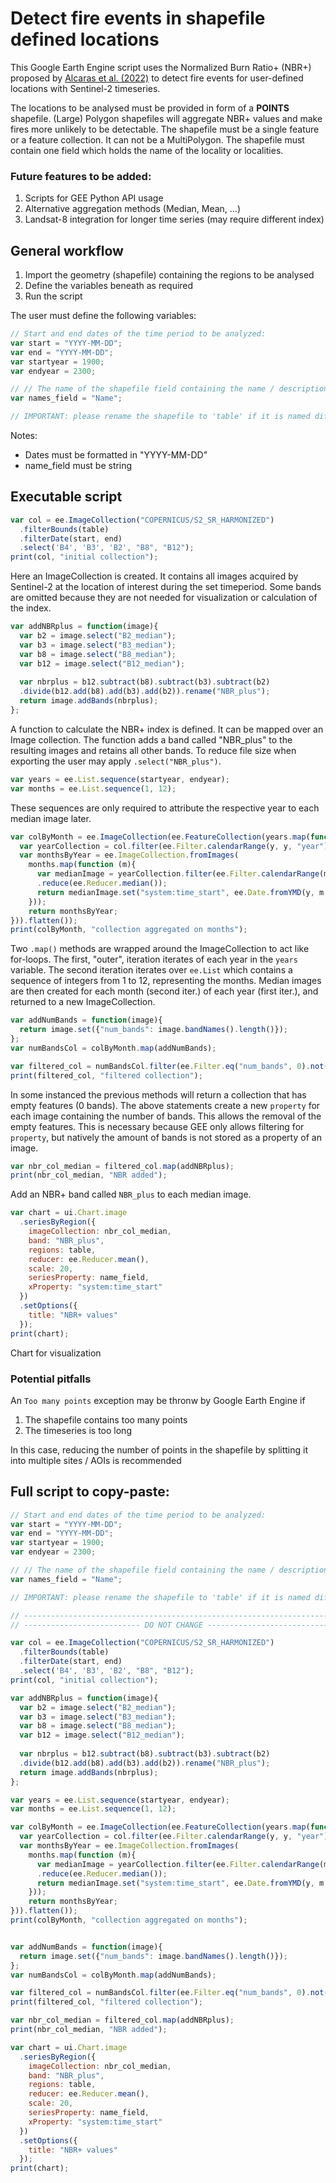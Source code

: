 # Detect fire events in shapefile defined locations

This Google Earth Engine script uses the Normalized Burn Ratio+ (NBR+) proposed by
[Alcaras et al. (2022)](https://www.mdpi.com/2072-4292/14/7/1727) to detect fire events for user-defined
locations with Sentinel-2 timeseries.

The locations to be analysed must be provided in form of a **POINTS** shapefile.
(Large) Polygon shapefiles will aggregate NBR+ values and make fires more unlikely to be detectable.
The shapefile must be a single feature or a feature collection. It can not be a MultiPolygon. The shapefile
must contain one field which holds the name of the locality or localities.

### Future features to be added:
1. Scripts for GEE Python API usage
2. Alternative aggregation methods (Median, Mean, ...)
3. Landsat-8 integration for longer time series (may require different index)

## General workflow

1. Import the geometry (shapefile) containing the regions to be analysed
2. Define the variables beneath as required
3. Run the script

The user must define the following variables:
```javascript
// Start and end dates of the time period to be analyzed:
var start = "YYYY-MM-DD";
var end = "YYYY-MM-DD";
var startyear = 1900;
var endyear = 2300;

// // The name of the shapefile field containing the name / description of the region(s)
var names_field = "Name";

// IMPORTANT: please rename the shapefile to 'table' if it is named differently!
```
Notes:
- Dates must be formatted in "YYYY-MM-DD"
- name_field must be string

## Executable script

```javascript
var col = ee.ImageCollection("COPERNICUS/S2_SR_HARMONIZED")
  .filterBounds(table)
  .filterDate(start, end)
  .select('B4', 'B3', 'B2', "B8", "B12");
print(col, "initial collection");
```
Here an ImageCollection is created. It contains all images acquired by Sentinel-2 at the location of
interest during the set timeperiod. Some bands are omitted because they are not needed for visualization or
calculation of the index.


```javascript
var addNBRplus = function(image){
  var b2 = image.select("B2_median");
  var b3 = image.select("B3_median");
  var b8 = image.select("B8_median");
  var b12 = image.select("B12_median");
  
  var nbrplus = b12.subtract(b8).subtract(b3).subtract(b2)
  .divide(b12.add(b8).add(b3).add(b2)).rename("NBR_plus");
  return image.addBands(nbrplus);
};
```
A function to calculate the NBR+ index is defined. It can be mapped over an Image collection.
The function adds a band called "NBR_plus" to the resulting images and retains all other bands. To reduce
file size when exporting the user may apply `.select("NBR_plus")`.


````javascript
var years = ee.List.sequence(startyear, endyear);
var months = ee.List.sequence(1, 12);
````
These sequences are only required to attribute the respective year to each median image later.

````javascript
var colByMonth = ee.ImageCollection(ee.FeatureCollection(years.map(function (y){
  var yearCollection = col.filter(ee.Filter.calendarRange(y, y, "year"));
  var monthsByYear = ee.ImageCollection.fromImages(
    months.map(function (m){
      var medianImage = yearCollection.filter(ee.Filter.calendarRange(m, m, "month"))
      .reduce(ee.Reducer.median());
      return medianImage.set("system:time_start", ee.Date.fromYMD(y, m, 15));
    }));
    return monthsByYear;
})).flatten());
print(colByMonth, "collection aggregated on months");
````
Two `.map()` methods are wrapped around the ImageCollection to act like for-loops. The first, "outer",
iteration iterates of each year in the `years` variable. The second iteration iterates over `ee.List` which
contains a sequence of integers from 1 to 12, representing the months. Median images are then created for
each month (second iter.) of each year (first iter.), and returned to a new ImageCollection.

````javascript
var addNumBands = function(image){
  return image.set({"num_bands": image.bandNames().length()});
};
var numBandsCol = colByMonth.map(addNumBands);

var filtered_col = numBandsCol.filter(ee.Filter.eq("num_bands", 0).not());
print(filtered_col, "filtered collection");
````
In some instanced the previous methods will return a collection that has empty features (0 bands).
The above statements create a new `property` for each image containing the number of bands. This allows
the removal of the empty features. This is necessary because GEE only allows filtering for `property`, but
natively the amount of bands is not stored as a property of an image.

````javascript
var nbr_col_median = filtered_col.map(addNBRplus);
print(nbr_col_median, "NBR added");
````
Add an NBR+ band called `NBR_plus` to each median image.

````javascript
var chart = ui.Chart.image
  .seriesByRegion({
    imageCollection: nbr_col_median,
    band: "NBR_plus",
    regions: table,
    reducer: ee.Reducer.mean(),
    scale: 20,
    seriesProperty: name_field,
    xProperty: "system:time_start"
  })
  .setOptions({
    title: "NBR+ values"
  });
print(chart);
````
Chart for visualization

### Potential pitfalls

An ``Too many points`` exception may be thronw by Google Earth Engine if
1. The shapefile contains too many points
2. The timeseries is too long

In this case, reducing the number of points in the shapefile by splitting it into multiple sites / AOIs is
recommended

## Full script to copy-paste:
````javascript
// Start and end dates of the time period to be analyzed:
var start = "YYYY-MM-DD";
var end = "YYYY-MM-DD";
var startyear = 1900;
var endyear = 2300;

// // The name of the shapefile field containing the name / description of the region(s)
var names_field = "Name";

// IMPORTANT: please rename the shapefile to 'table' if it is named differently!

// ------------------------------------------------------------------------------- //
// -------------------------- DO NOT CHANGE -------------------------------------- //

var col = ee.ImageCollection("COPERNICUS/S2_SR_HARMONIZED")
  .filterBounds(table)
  .filterDate(start, end)
  .select('B4', 'B3', 'B2', "B8", "B12");
print(col, "initial collection");

var addNBRplus = function(image){
  var b2 = image.select("B2_median");
  var b3 = image.select("B3_median");
  var b8 = image.select("B8_median");
  var b12 = image.select("B12_median");
  
  var nbrplus = b12.subtract(b8).subtract(b3).subtract(b2)
  .divide(b12.add(b8).add(b3).add(b2)).rename("NBR_plus");
  return image.addBands(nbrplus);
};

var years = ee.List.sequence(startyear, endyear);
var months = ee.List.sequence(1, 12);

var colByMonth = ee.ImageCollection(ee.FeatureCollection(years.map(function (y){
  var yearCollection = col.filter(ee.Filter.calendarRange(y, y, "year"));
  var monthsByYear = ee.ImageCollection.fromImages(
    months.map(function (m){
      var medianImage = yearCollection.filter(ee.Filter.calendarRange(m, m, "month"))
      .reduce(ee.Reducer.median());
      return medianImage.set("system:time_start", ee.Date.fromYMD(y, m, 15));
    }));
    return monthsByYear;
})).flatten());
print(colByMonth, "collection aggregated on months");


var addNumBands = function(image){
  return image.set({"num_bands": image.bandNames().length()});
};
var numBandsCol = colByMonth.map(addNumBands);

var filtered_col = numBandsCol.filter(ee.Filter.eq("num_bands", 0).not());
print(filtered_col, "filtered collection");

var nbr_col_median = filtered_col.map(addNBRplus);
print(nbr_col_median, "NBR added");

var chart = ui.Chart.image
  .seriesByRegion({
    imageCollection: nbr_col_median,
    band: "NBR_plus",
    regions: table,
    reducer: ee.Reducer.mean(),
    scale: 20,
    seriesProperty: name_field,
    xProperty: "system:time_start"
  })
  .setOptions({
    title: "NBR+ values"
  });
print(chart);
````
